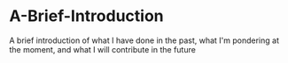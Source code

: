 # A-Brief-Introduction
A brief introduction of what I have done in the past, what I'm pondering at the moment, and what I will contribute in the future

